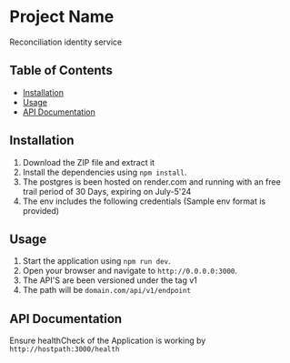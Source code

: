 # Project Name

Reconciliation identity service

## Table of Contents

- [Installation](#installation)
- [Usage](#usage)
- [API Documentation](#api-documentation)

## Installation

1. Download the ZIP file and extract it
2. Install the dependencies using `npm install`.
3. The postgres is been hosted on render.com and running with an free trail period of 30 Days, expiring on July-5'24
4. The env includes the following credentials (Sample env format is provided)

## Usage

1. Start the application using `npm run dev`.
2. Open your browser and navigate to `http://0.0.0.0:3000`.
3. The API'S are been versioned under the tag v1
4. The path will be `domain.com/api/v1/endpoint`

## API Documentation

Ensure healthCheck of the Application is working by `http://hostpath:3000/health`
